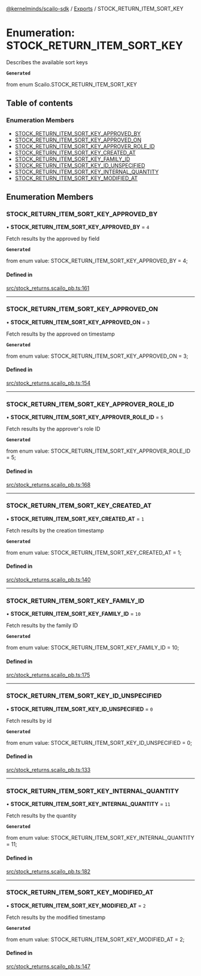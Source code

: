 [@kernelminds/scailo-sdk](../README.md) / [Exports](../modules.md) / STOCK\_RETURN\_ITEM\_SORT\_KEY

# Enumeration: STOCK\_RETURN\_ITEM\_SORT\_KEY

Describes the available sort keys

**`Generated`**

from enum Scailo.STOCK_RETURN_ITEM_SORT_KEY

## Table of contents

### Enumeration Members

- [STOCK\_RETURN\_ITEM\_SORT\_KEY\_APPROVED\_BY](STOCK_RETURN_ITEM_SORT_KEY.md#stock_return_item_sort_key_approved_by)
- [STOCK\_RETURN\_ITEM\_SORT\_KEY\_APPROVED\_ON](STOCK_RETURN_ITEM_SORT_KEY.md#stock_return_item_sort_key_approved_on)
- [STOCK\_RETURN\_ITEM\_SORT\_KEY\_APPROVER\_ROLE\_ID](STOCK_RETURN_ITEM_SORT_KEY.md#stock_return_item_sort_key_approver_role_id)
- [STOCK\_RETURN\_ITEM\_SORT\_KEY\_CREATED\_AT](STOCK_RETURN_ITEM_SORT_KEY.md#stock_return_item_sort_key_created_at)
- [STOCK\_RETURN\_ITEM\_SORT\_KEY\_FAMILY\_ID](STOCK_RETURN_ITEM_SORT_KEY.md#stock_return_item_sort_key_family_id)
- [STOCK\_RETURN\_ITEM\_SORT\_KEY\_ID\_UNSPECIFIED](STOCK_RETURN_ITEM_SORT_KEY.md#stock_return_item_sort_key_id_unspecified)
- [STOCK\_RETURN\_ITEM\_SORT\_KEY\_INTERNAL\_QUANTITY](STOCK_RETURN_ITEM_SORT_KEY.md#stock_return_item_sort_key_internal_quantity)
- [STOCK\_RETURN\_ITEM\_SORT\_KEY\_MODIFIED\_AT](STOCK_RETURN_ITEM_SORT_KEY.md#stock_return_item_sort_key_modified_at)

## Enumeration Members

### STOCK\_RETURN\_ITEM\_SORT\_KEY\_APPROVED\_BY

• **STOCK\_RETURN\_ITEM\_SORT\_KEY\_APPROVED\_BY** = ``4``

Fetch results by the approved by field

**`Generated`**

from enum value: STOCK_RETURN_ITEM_SORT_KEY_APPROVED_BY = 4;

#### Defined in

[src/stock_returns.scailo_pb.ts:161](https://github.com/scailo/ts-sdk/blob/c10a36b57201dfa5903d4b53efa1e62aa6208936/src/stock_returns.scailo_pb.ts#L161)

___

### STOCK\_RETURN\_ITEM\_SORT\_KEY\_APPROVED\_ON

• **STOCK\_RETURN\_ITEM\_SORT\_KEY\_APPROVED\_ON** = ``3``

Fetch results by the approved on timestamp

**`Generated`**

from enum value: STOCK_RETURN_ITEM_SORT_KEY_APPROVED_ON = 3;

#### Defined in

[src/stock_returns.scailo_pb.ts:154](https://github.com/scailo/ts-sdk/blob/c10a36b57201dfa5903d4b53efa1e62aa6208936/src/stock_returns.scailo_pb.ts#L154)

___

### STOCK\_RETURN\_ITEM\_SORT\_KEY\_APPROVER\_ROLE\_ID

• **STOCK\_RETURN\_ITEM\_SORT\_KEY\_APPROVER\_ROLE\_ID** = ``5``

Fetch results by the approver's role ID

**`Generated`**

from enum value: STOCK_RETURN_ITEM_SORT_KEY_APPROVER_ROLE_ID = 5;

#### Defined in

[src/stock_returns.scailo_pb.ts:168](https://github.com/scailo/ts-sdk/blob/c10a36b57201dfa5903d4b53efa1e62aa6208936/src/stock_returns.scailo_pb.ts#L168)

___

### STOCK\_RETURN\_ITEM\_SORT\_KEY\_CREATED\_AT

• **STOCK\_RETURN\_ITEM\_SORT\_KEY\_CREATED\_AT** = ``1``

Fetch results by the creation timestamp

**`Generated`**

from enum value: STOCK_RETURN_ITEM_SORT_KEY_CREATED_AT = 1;

#### Defined in

[src/stock_returns.scailo_pb.ts:140](https://github.com/scailo/ts-sdk/blob/c10a36b57201dfa5903d4b53efa1e62aa6208936/src/stock_returns.scailo_pb.ts#L140)

___

### STOCK\_RETURN\_ITEM\_SORT\_KEY\_FAMILY\_ID

• **STOCK\_RETURN\_ITEM\_SORT\_KEY\_FAMILY\_ID** = ``10``

Fetch results by the family ID

**`Generated`**

from enum value: STOCK_RETURN_ITEM_SORT_KEY_FAMILY_ID = 10;

#### Defined in

[src/stock_returns.scailo_pb.ts:175](https://github.com/scailo/ts-sdk/blob/c10a36b57201dfa5903d4b53efa1e62aa6208936/src/stock_returns.scailo_pb.ts#L175)

___

### STOCK\_RETURN\_ITEM\_SORT\_KEY\_ID\_UNSPECIFIED

• **STOCK\_RETURN\_ITEM\_SORT\_KEY\_ID\_UNSPECIFIED** = ``0``

Fetch results by id

**`Generated`**

from enum value: STOCK_RETURN_ITEM_SORT_KEY_ID_UNSPECIFIED = 0;

#### Defined in

[src/stock_returns.scailo_pb.ts:133](https://github.com/scailo/ts-sdk/blob/c10a36b57201dfa5903d4b53efa1e62aa6208936/src/stock_returns.scailo_pb.ts#L133)

___

### STOCK\_RETURN\_ITEM\_SORT\_KEY\_INTERNAL\_QUANTITY

• **STOCK\_RETURN\_ITEM\_SORT\_KEY\_INTERNAL\_QUANTITY** = ``11``

Fetch results by the quantity

**`Generated`**

from enum value: STOCK_RETURN_ITEM_SORT_KEY_INTERNAL_QUANTITY = 11;

#### Defined in

[src/stock_returns.scailo_pb.ts:182](https://github.com/scailo/ts-sdk/blob/c10a36b57201dfa5903d4b53efa1e62aa6208936/src/stock_returns.scailo_pb.ts#L182)

___

### STOCK\_RETURN\_ITEM\_SORT\_KEY\_MODIFIED\_AT

• **STOCK\_RETURN\_ITEM\_SORT\_KEY\_MODIFIED\_AT** = ``2``

Fetch results by the modified timestamp

**`Generated`**

from enum value: STOCK_RETURN_ITEM_SORT_KEY_MODIFIED_AT = 2;

#### Defined in

[src/stock_returns.scailo_pb.ts:147](https://github.com/scailo/ts-sdk/blob/c10a36b57201dfa5903d4b53efa1e62aa6208936/src/stock_returns.scailo_pb.ts#L147)
